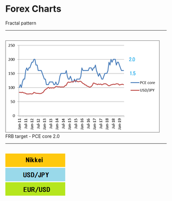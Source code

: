 # Forex Charts 

Fractal pattern
<hr>
<br>
<img src="https://github.com/27dvz3279/fx/blob/master/fxfx.png">
FRB target - PCE core 2.0
<br>
<hr>
<br>
<a href="https://github.com/27dvz3279/fx/blob/master/Nikkei.ipynb"><img src="nnn.png"></a>
<br>
<a href="https://github.com/27dvz3279/fx/blob/master/USD%20JPY.ipynb"><img src="jjj.png"></a>
<br>
<a href="https://github.com/27dvz3279/fx/blob/master/EUR%20USD.ipynb"><img src="eee.png"></a>
